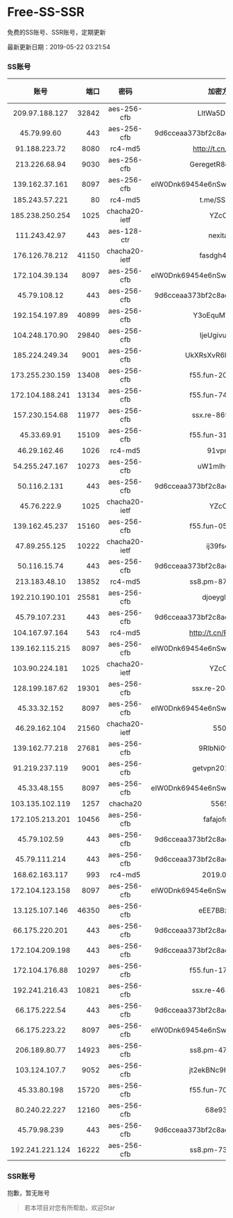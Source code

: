 # Free-SS-SSR

免费的SS账号、SSR账号，定期更新

最新更新日期：2019-05-22 03:21:54 

### SS账号

|账号|端口|密码|加密方式|更新时间|国家|
|:-----:|-----:|:----:|:----:|:----:|:----:|
|209.97.188.127|32842|aes-256-cfb|LltWa5DFgKdn|03:17:16|GB|
|45.79.99.60|443|aes-256-cfb|9d6cceaa373bf2c8acb22e60b6a58be6|03:17:11|US|
|91.188.223.72|8080|rc4-md5|http://t.cn/EGJIyrl|03:17:15|RU|
|213.226.68.94|9030|aes-256-cfb|GeregetR8cvQHzYr|03:17:18|DE|
|139.162.37.161|8097|aes-256-cfb|eIW0Dnk69454e6nSwuspv9DmS201tQ0D|03:17:12|SG|
|185.243.57.221|80|rc4-md5|t.me/SSRSUB|03:17:16|US|
|185.238.250.254|1025|chacha20-ietf|YZcCjQ|03:17:05|US|
|111.243.42.97|443|aes-128-ctr|nexitally|03:17:18|TW|
|176.126.78.212|41150|chacha20-ietf|fasdgh4fsgas|03:17:16|GB|
|172.104.39.134|8097|aes-256-cfb|eIW0Dnk69454e6nSwuspv9DmS201tQ0D|03:17:12|SG|
|45.79.108.12|443|aes-256-cfb|9d6cceaa373bf2c8acb22e60b6a58be6|03:17:15|US|
|192.154.197.89|40899|aes-256-cfb|Y3oEquMWO2DL|03:17:18|US|
|104.248.170.90|29840|aes-256-cfb|IjeUgivu1k6Y|03:17:12|GB|
|185.224.249.34|9001|aes-256-cfb|UkXRsXvR6buDMG2Y|03:17:13|RU|
|173.255.230.159|13408|aes-256-cfb|f55.fun-20047650|03:17:04|US|
|172.104.188.241|13134|aes-256-cfb|f55.fun-74961926|03:17:06|SG|
|157.230.154.68|11977|aes-256-cfb|ssx.re-86943167|03:17:05|US|
|45.33.69.91|15109|aes-256-cfb|f55.fun-31251547|03:17:04|US|
|46.29.162.46|1026|rc4-md5|91vpn.cf|03:17:13|RU|
|54.255.247.167|10273|aes-256-cfb|uW1mIh0rIJBs|03:17:06|SG|
|50.116.2.131|443|aes-256-cfb|9d6cceaa373bf2c8acb22e60b6a58be6|03:17:15|US|
|45.76.222.9|1025|chacha20-ietf|YZcCjQ|03:18:09|JP|
|139.162.45.237|15160|aes-256-cfb|f55.fun-05796119|03:17:06|SG|
|47.89.255.125|10222|chacha20-ietf|ij39fsdgd|03:17:18|US|
|50.116.15.74|443|aes-256-cfb|9d6cceaa373bf2c8acb22e60b6a58be6|03:17:15|US|
|213.183.48.10|13852|rc4-md5|ss8.pm-87146700|03:17:05|RU|
|192.210.190.101|25581|aes-256-cfb|djoeyglsdgs|03:17:10|US|
|45.79.107.231|443|aes-256-cfb|9d6cceaa373bf2c8acb22e60b6a58be6|03:17:16|US|
|104.167.97.164|543|rc4-md5|http://t.cn/RD0D7sx|03:17:15|CA|
|139.162.115.215|8097|aes-256-cfb|eIW0Dnk69454e6nSwuspv9DmS201tQ0D|03:17:17|JP|
|103.90.224.181|1025|chacha20-ietf|YZcCjQ|03:17:06|VN|
|128.199.187.62|19301|aes-256-cfb|ssx.re-20454267|03:17:06|SG|
|45.33.32.152|8097|aes-256-cfb|eIW0Dnk69454e6nSwuspv9DmS201tQ0D|03:17:12|US|
|46.29.162.104|21560|chacha20-ietf|5500|03:17:17|RU|
|139.162.77.218|27681|aes-256-cfb|9RlbNi0wtL8L|03:17:15|JP|
|91.219.237.119|9001|aes-256-cfb|getvpn20190501|03:17:18|HU|
|45.33.48.155|8097|aes-256-cfb|eIW0Dnk69454e6nSwuspv9DmS201tQ0D|03:17:17|US|
|103.135.102.119|1257|chacha20|55654|03:17:17|US|
|172.105.213.201|10456|aes-256-cfb|fafajofdsgc|03:17:05|JP|
|45.79.102.59|443|aes-256-cfb|9d6cceaa373bf2c8acb22e60b6a58be6|03:17:16|US|
|45.79.111.214|443|aes-256-cfb|9d6cceaa373bf2c8acb22e60b6a58be6|03:17:14|US|
|168.62.163.117|993|rc4-md5|2019.03.07|03:17:15|US|
|172.104.123.158|8097|aes-256-cfb|eIW0Dnk69454e6nSwuspv9DmS201tQ0D|03:17:17|JP|
|13.125.107.146|46350|aes-256-cfb|eEE7BBxvgr3I|03:17:12|KR|
|66.175.220.201|443|aes-256-cfb|9d6cceaa373bf2c8acb22e60b6a58be6|03:17:11|US|
|172.104.209.198|443|aes-256-cfb|9d6cceaa373bf2c8acb22e60b6a58be6|03:17:17|US|
|172.104.176.88|10297|aes-256-cfb|f55.fun-17337549|03:17:06|SG|
|192.241.216.43|10821|aes-256-cfb|ssx.re-46339288|03:17:05|US|
|66.175.222.54|443|aes-256-cfb|9d6cceaa373bf2c8acb22e60b6a58be6|03:17:17|US|
|66.175.223.22|8097|aes-256-cfb|eIW0Dnk69454e6nSwuspv9DmS201tQ0D|03:17:16|US|
|206.189.80.77|14923|aes-256-cfb|ss8.pm-47694476|03:17:06|SG|
|103.124.107.7|9052|aes-256-cfb|jt2ekBNc9HuVtm2a|03:17:17|US|
|45.33.80.198|15720|aes-256-cfb|f55.fun-70151799|03:17:04|US|
|80.240.22.227|12160|aes-256-cfb|68e93rrm|03:17:11|DE|
|45.79.98.239|443|aes-256-cfb|9d6cceaa373bf2c8acb22e60b6a58be6|03:17:15|US|
|192.241.221.124|16222|aes-256-cfb|ss8.pm-73092362|03:17:05|US|


### SSR账号

抱歉，暂无账号



> 若本项目对您有所帮助，欢迎Star